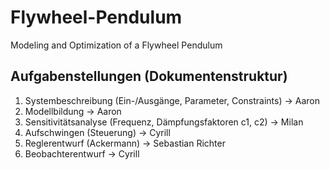 # Flywheel-Pendulum
Modeling and Optimization of a Flywheel Pendulum

## Aufgabenstellungen (Dokumentenstruktur)

1. Systembeschreibung (Ein-/Ausgänge, Parameter, Constraints) -> Aaron
2. Modellbildung -> Aaron
3. Sensitivitätsanalyse (Frequenz, Dämpfungsfaktoren c1, c2) -> Milan
4. Aufschwingen (Steuerung) -> Cyrill
5. Reglerentwurf (Ackermann) -> Sebastian Richter
6. Beobachterentwurf -> Cyrill
